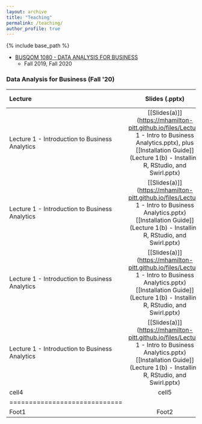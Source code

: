```yaml
---
layout: archive
title: "Teaching"
permalink: /teaching/
author_profile: true
---
```


{% include base_path %}

* [BUSQOM 1080 - DATA ANALYSIS FOR BUSINESS](https://catalog.upp.pitt.edu/preview_course.php?catoid=132&coid=726332)
  * Fall 2019, Fall 2020

### Data Analysis for Business (Fall '20)

| Lecture | Slides (.pptx) | Notebooks (.Rmd) |
|:--------|:-------:|--------:|
| Lecture 1 - Introduction to Business Analytics   | [[Slides(a)]](https://mhamilton-pitt.github.io/files/Lecture 1 - Intro to Business Analytics.pptx), plus [[Installation Guide]](Lecture 1(b) - Installing R, RStudio, and Swirl.pptx)    | -   |
| Lecture 1 - Introduction to Business Analytics   | [[Slides(a)]](https://mhamilton-pitt.github.io/files/Lecture 1 - Intro to Business Analytics.pptx) [[Installation Guide]](Lecture 1(b) - Installing R, RStudio, and Swirl.pptx)    | -   |
| Lecture 1 - Introduction to Business Analytics   | [[Slides(a)]](https://mhamilton-pitt.github.io/files/Lecture 1 - Intro to Business Analytics.pptx) [[Installation Guide]](Lecture 1(b) - Installing R, RStudio, and Swirl.pptx)    | -   |
| Lecture 1 - Introduction to Business Analytics   | [[Slides(a)]](https://mhamilton-pitt.github.io/files/Lecture 1 - Intro to Business Analytics.pptx) [[Installation Guide]](Lecture 1(b) - Installing R, RStudio, and Swirl.pptx)    | -   |
| cell4   | cell5   | cell6   |
|=============================|
| Foot1   | Foot2   | Foot3   |


